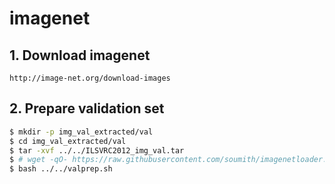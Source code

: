 # imagenet

## 1. Download imagenet

  `http://image-net.org/download-images`

## 2. Prepare validation set

  ```sh
  $ mkdir -p img_val_extracted/val
  $ cd img_val_extracted/val
  $ tar -xvf ../../ILSVRC2012_img_val.tar
  $ # wget -qO- https://raw.githubusercontent.com/soumith/imagenetloader.torch/master/valprep.sh | bash
  $ bash ../../valprep.sh
  ```
